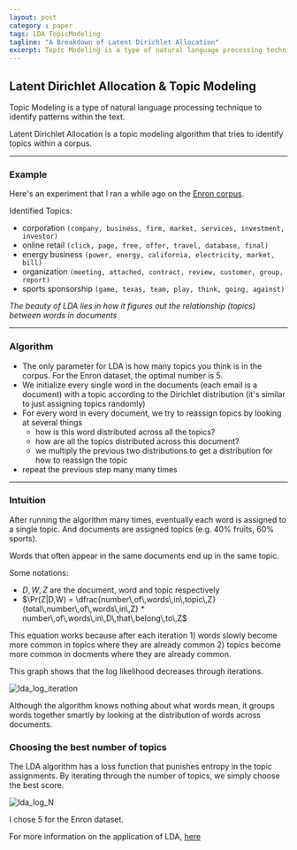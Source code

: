 ```yaml
---
layout: post
category : paper
tags: LDA TopicModeling
tagline: "A Breakdown of Latent Dirichlet Allocation"
excerpt: Topic Modeling is a type of natural language processing technique to identify patterns within the text. Latent Dirichlet Allocation is a topic modeling algorithm that tries to identify topics within a corpus. In this post, I share some of my results from the Enron corpus and tips on how to interpret the model.
---
```


## Latent Dirichlet Allocation & Topic Modeling  
  
Topic Modeling is a type of natural language processing technique to identify patterns within the text.  

Latent Dirichlet Allocation is a topic modeling algorithm that tries to identify topics within a corpus.

---

### Example
Here's an experiment that I ran a while ago on the [Enron corpus](https://archive.ics.uci.edu/ml/datasets/Bag+of+Words).

Identified Topics:

* corporation
`(company, business, firm, market, services, investment, investor)`
* online retail
`(click, page, free, offer, travel, database, final)`
* energy business 
`(power, energy, california, electricity, market, bill)`
* organization
`(meeting, attached, contract, review, customer, group, report)`
* sports sponsorship
`(game, texas, team, play, think, going, against)`

*The beauty of LDA lies in how it figures out the relationship (topics) between words in documents*

--- 

### Algorithm

- The only parameter for LDA is how many topics you think is in the corpus. For the Enron dataset, the optimal number is 5.
- We initialize every single word in the documents (each email is a document) with a topic according to the Dirichlet distribution (it's similar to just assigning topics randomly)
- For every word in every document, we try to reassign topics by looking at several things
  * how is this word distributed across all the topics? 
  * how are all the topics distributed across this document? 
  * we multiply the previous two distributions to get a distribution for how to reassign the topic
- repeat the previous step many many times

---

### Intuition

After running the algorithm many times, eventually each word is assigned to a single topic. And documents are assigned topics (e.g. 40% fruits, 60% sports).

Words that often appear in the same documents end up in the same topic. 

Some notations: 

* $D, W, Z$ are the document, word and topic respectively
* $\Pr(Z|D,W) = \dfrac{number\,of\,words\,in\,topic\,Z}{total\,number\,of\,words\,in\,Z} * number\,of\,words\,in\,D\,that\,belong\,to\,Z$ 

This equation works because after each iteration 1) words slowly become more common in topics where they are already common 2) topics become more common in docments where they are already common.

This graph shows that the log likelihood decreases through iterations.

![lda_log_iteration]({{site.imgrepo}}/lda_log_iteration.png)

Although the algorithm knows nothing about what words mean, it groups words together smartly by looking at the distribution of words across documents. 


### Choosing the best number of topics

The LDA algorithm has a loss function that punishes entropy in the topic assignments. By iterating through the number of topics, we simply choose the best score. 

![lda_log_N]({{site.imgrepo}}/lda_log_N.png)

I chose 5 for the Enron dataset.

For more information on the application of LDA, [here](https://www.quora.com/What-is-a-good-practical-usecase-for-Topic-Modeling-and-LDA)
